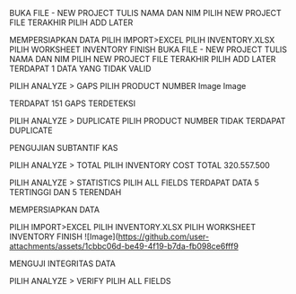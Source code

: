BUKA FILE - NEW PROJECT
TULIS NAMA DAN NIM
PILIH NEW PROJECT FILE
TERAKHIR PILIH ADD LATER

MEMPERSIAPKAN DATA
PILIH IMPORT>EXCEL
PILIH INVENTORY.XLSX
PILIH WORKSHEET INVENTORY
FINISH 
BUKA FILE - NEW PROJECT
TULIS NAMA DAN NIM
PILIH NEW PROJECT FILE
TERAKHIR PILIH ADD LATER
TERDAPAT 1 DATA YANG TIDAK VALID

PILIH ANALYZE > GAPS
PILIH PRODUCT NUMBER
Image
Image

TERDAPAT 151 GAPS TERDETEKSI

PILIH ANALYZE > DUPLICATE
PILIH PRODUCT NUMBER
TIDAK TERDAPAT DUPLICATE

PENGUJIAN SUBTANTIF KAS

PILIH ANALYZE > TOTAL
PILIH INVENTORY COST
TOTAL 320.557.500

PILIH ANALYZE > STATISTICS
PILIH ALL FIELDS
TERDAPAT DATA 5 TERTINGGI DAN 5 TERENDAH


MEMPERSIAPKAN DATA

PILIH IMPORT>EXCEL
PILIH INVENTORY.XLSX
PILIH WORKSHEET INVENTORY
FINISH
![Image](https://github.com/user-attachments/assets/1cbbc06d-be49-4f19-b7da-fb098ce6fff9

MENGUJI INTEGRITAS DATA

PILIH ANALYZE > VERIFY
PILIH ALL FIELDS

